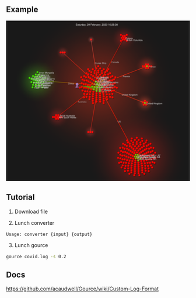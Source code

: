 ## Example

![Image of COVID19](2020-03-20_18h15_00.png)


## Tutorial

1. Download file

2. Lunch converter
~~~
Usage: converter {input} {output}
~~~

3. Lunch gource 

~~~ bash
gource covid.log -s 0.2
~~~

## Docs
https://github.com/acaudwell/Gource/wiki/Custom-Log-Format
